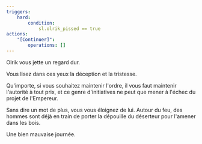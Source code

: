 ```yaml
---
triggers:
    hard:
        condition:
            sl.olrik_pissed == true
actions:
    "[Continuer]":
        operations: []
---
```


Olrik vous jette un regard dur.

Vous lisez dans ces yeux la déception et la tristesse.

Qu'importe, si vous souhaitez maintenir l'ordre, il vous faut maintenir l'autorité à tout prix, et ce genre d'initiatives ne peut que mener à l'échec du projet de l'Empereur.

Sans dire un mot de plus, vous vous éloignez de lui. Autour du feu, des hommes sont déjà en train de porter la dépouille du déserteur pour l'amener dans les bois.

Une bien mauvaise journée.

